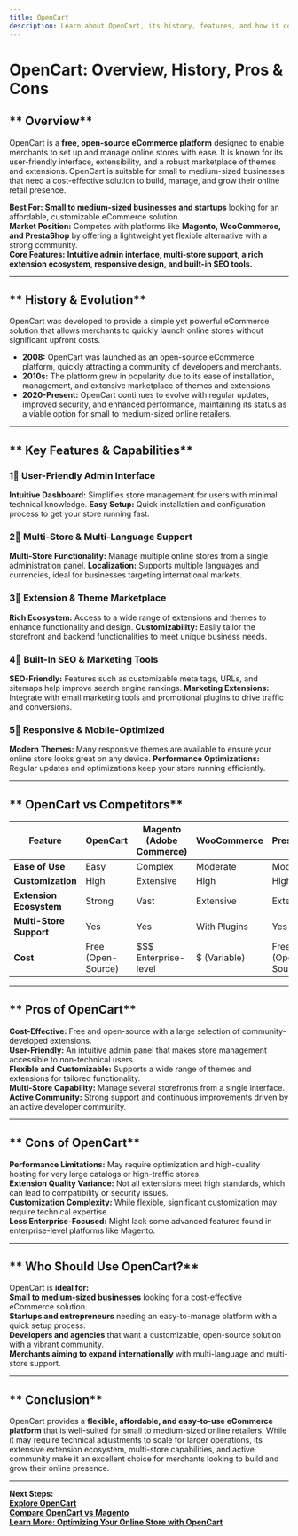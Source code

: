 ```yaml
---
title: OpenCart
description: Learn about OpenCart, its history, features, and how it compares to other eCommerce platforms.
---
```


# **OpenCart: Overview, History, Pros & Cons**

## ** Overview**  
OpenCart is a **free, open-source eCommerce platform** designed to enable merchants to set up and manage online stores with ease. It is known for its user-friendly interface, extensibility, and a robust marketplace of themes and extensions. OpenCart is suitable for small to medium-sized businesses that need a cost-effective solution to build, manage, and grow their online retail presence.

 **Best For:** **Small to medium-sized businesses and startups** looking for an affordable, customizable eCommerce solution.  
 **Market Position:** Competes with platforms like **Magento, WooCommerce, and PrestaShop** by offering a lightweight yet flexible alternative with a strong community.  
 **Core Features:** **Intuitive admin interface, multi-store support, a rich extension ecosystem, responsive design, and built-in SEO tools.**

---

## ** History & Evolution**  
OpenCart was developed to provide a simple yet powerful eCommerce solution that allows merchants to quickly launch online stores without significant upfront costs.

- **2008:** OpenCart was launched as an open-source eCommerce platform, quickly attracting a community of developers and merchants.
- **2010s:** The platform grew in popularity due to its ease of installation, management, and extensive marketplace of themes and extensions.
- **2020-Present:** OpenCart continues to evolve with regular updates, improved security, and enhanced performance, maintaining its status as a viable option for small to medium-sized online retailers.

---

## ** Key Features & Capabilities**

### **1⃣ User-Friendly Admin Interface**
 **Intuitive Dashboard:** Simplifies store management for users with minimal technical knowledge.
 **Easy Setup:** Quick installation and configuration process to get your store running fast.

### **2⃣ Multi-Store & Multi-Language Support**
 **Multi-Store Functionality:** Manage multiple online stores from a single administration panel.
 **Localization:** Supports multiple languages and currencies, ideal for businesses targeting international markets.

### **3⃣ Extension & Theme Marketplace**
 **Rich Ecosystem:** Access to a wide range of extensions and themes to enhance functionality and design.
 **Customizability:** Easily tailor the storefront and backend functionalities to meet unique business needs.

### **4⃣ Built-In SEO & Marketing Tools**
 **SEO-Friendly:** Features such as customizable meta tags, URLs, and sitemaps help improve search engine rankings.
 **Marketing Extensions:** Integrate with email marketing tools and promotional plugins to drive traffic and conversions.

### **5⃣ Responsive & Mobile-Optimized**
 **Modern Themes:** Many responsive themes are available to ensure your online store looks great on any device.
 **Performance Optimizations:** Regular updates and optimizations keep your store running efficiently.

---

## ** OpenCart vs Competitors**

| Feature                   | OpenCart          | Magento (Adobe Commerce) | WooCommerce       | PrestaShop       |
|---------------------------|-------------------|--------------------------|-------------------|------------------|
| **Ease of Use**           |  Easy           |  Complex               |  Moderate       |  Moderate      |
| **Customization**         |  High           |  Extensive             |  High           |  High          |
| **Extension Ecosystem**   |  Strong         |  Vast                  |  Extensive      |  Extensive     |
| **Multi-Store Support**   |  Yes            |  Yes                   |  With Plugins   |  Yes           |
| **Cost**                  |  Free (Open-Source) | $$$ Enterprise-level   | $ (Variable)      |  Free (Open-Source) |

---

## ** Pros of OpenCart**  
 **Cost-Effective:** Free and open-source with a large selection of community-developed extensions.  
 **User-Friendly:** An intuitive admin panel that makes store management accessible to non-technical users.  
 **Flexible and Customizable:** Supports a wide range of themes and extensions for tailored functionality.  
 **Multi-Store Capability:** Manage several storefronts from a single interface.  
 **Active Community:** Strong support and continuous improvements driven by an active developer community.

---

## ** Cons of OpenCart**  
 **Performance Limitations:** May require optimization and high-quality hosting for very large catalogs or high-traffic stores.  
 **Extension Quality Variance:** Not all extensions meet high standards, which can lead to compatibility or security issues.  
 **Customization Complexity:** While flexible, significant customization may require technical expertise.  
 **Less Enterprise-Focused:** Might lack some advanced features found in enterprise-level platforms like Magento.

---

## ** Who Should Use OpenCart?**  
OpenCart is **ideal for:**  
 **Small to medium-sized businesses** looking for a cost-effective eCommerce solution.  
 **Startups and entrepreneurs** needing an easy-to-manage platform with a quick setup process.  
 **Developers and agencies** that want a customizable, open-source solution with a vibrant community.  
 **Merchants aiming to expand internationally** with multi-language and multi-store support.

---

## ** Conclusion**  
OpenCart provides a **flexible, affordable, and easy-to-use eCommerce platform** that is well-suited for small to medium-sized online retailers. While it may require technical adjustments to scale for larger operations, its extensive extension ecosystem, multi-store capabilities, and active community make it an excellent choice for merchants looking to build and grow their online presence.

---

 **Next Steps:**  
 **[Explore OpenCart](https://www.opencart.com/)**  
 **[Compare OpenCart vs Magento](#)**  
 **[Learn More: Optimizing Your Online Store with OpenCart](#)**
